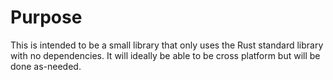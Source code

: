 # Purpose
This is intended to be a small library that only uses the Rust standard library with no dependencies. It will ideally be able to be cross platform but will be done as-needed.